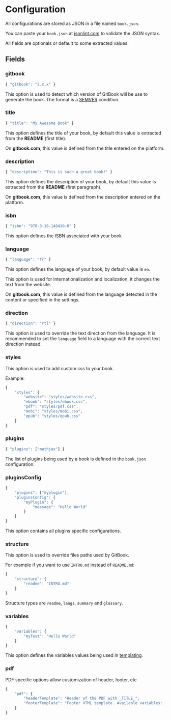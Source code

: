 # Configuration

All configurations are stored as JSON in a file named `book.json`.

You can paste your `book.json` at [jsonlint.com](http://jsonlint.com) to validate the JSON syntax.

All fields are optionals or default to some extracted values.

## Fields

### gitbook

```javascript
{ "gitbook": "2.x.x" }
```

This option is used to detect which version of GitBook will be use to generate the book. The format is a [SEMVER](http://semver.org) condition.

### title

```javascript
{ "title": "My Awesome Book" }
```

This option defines the title of your book, by default this value is extracted from the **README** \(first title\).

On **gitbook.com**, this value is defined from the title entered on the platform.

### description

```javascript
{ "description": "This is such a great book!" }
```

This option defines the description of your book, by default this value is extracted from the **README** \(first paragraph\).

On **gitbook.com**, this value is defined from the description entered on the platform.

### isbn

```javascript
{ "isbn": "978-3-16-148410-0" }
```

This option defines the ISBN associated with your book

### language

```javascript
{ "language": "fr" }
```

This option defines the language of your book, by default value is `en`.

This option is used for internationalization and localization, it changes the text from the website.

On **gitbook.com**, this value is defined from the language detected in the content or specified in the settings.

### direction

```javascript
{ "direction": "rtl" }
```

This option is used to override the text direction from the language. It is recommended to set the `language` field to a language with the correct text direction instead.

### styles

This option is used to add custom css to your book.

Example:

```javascript
{
    "styles": {
        "website": "styles/website.css",
        "ebook": "styles/ebook.css",
        "pdf": "styles/pdf.css",
        "mobi": "styles/mobi.css",
        "epub": "styles/epub.css"
    }
}
```

### plugins

```javascript
{ "plugins": ["mathjax"] }
```

The list of plugins being used by a book is defined in the `book.json` configuration.

### pluginsConfig

```javascript
{
    "plugins": ["myplugin"],
    "pluginsConfig": {
        "myPlugin": {
            "message": "Hello World"
        }
    }
}
```

This option contains all plugins specific configurations.

### structure

This option is used to override files paths used by GitBook.

For example if you want to use `INTRO.md` instead of `README.md`:

```javascript
{
    "structure": {
        "readme": "INTRO.md"
    }
}
```

Structure types are `readme`, `langs`, `summary` and `glossary`.

### variables

```javascript
{
    "variables": {
        "myTest": "Hello World"
    }
}
```

This option defines the variables values being used in [templating](templating.md).

### pdf

PDF specific options allow customization of header, footer, etc

```javascript
{
    "pdf": {
        "headerTemplate": "Header of the PDF with _TITLE_",
        "footerTemplate": "Footer HTML template. Available variables: _PAGENUM_, _TITLE_, _AUTHOR_ and _SECTION_."
    }
}
```

